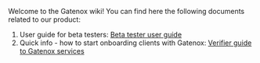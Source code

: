 Welcome to the Gatenox wiki! You can find here the following documents related to our product:

1. User guide for beta testers: [Beta tester user guide](https://github.com/Gatenox/GatenoxDevelopersHub/wiki/Gatenox-Beta-User-Guide)
2. Quick info - how to start onboarding clients with Gatenox: [Verifier guide to Gatenox services](https://github.com/Gatenox/GatenoxDevelopersHub/wiki/How-to-onboard-your-clients-with-Gatenox%3F)
